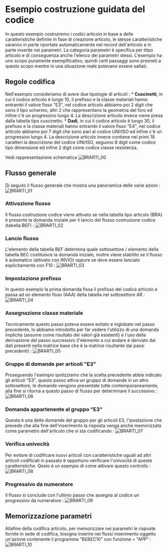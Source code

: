 # Esempio costruzione guidata del codice
In questo esempio costruiremo i codici articolo in base a delle caratteristiche definite in fase di creazione articolo, le stesse caratterisitche saranno in parte riportate automaticamente nel record dell'articolo e in parte inserite nei parametri. La categoria parametri è specifica per titpo articolo e di conseguenza anche l'elenco dei parametri stessi.
L'esempio ha uno scopo puramente esemplficativo, quindi certi passaggi sono presneti a questo scopo mentre in una situazione reale potevano essere saltati.

## Regole codifica
Nell'esempio consideriamo di avere due tipologie di articoli : 
 \* **Cuscinetti**, in cui il codice articolo è lungo 10, il prefisso e la classe materiali hanno entrambi il valore fisso "E3", nel codice articolo abbiamo poi 2 digit che sono il tipo schermo, altri 2 che rappresentano la geometria del foro ed infine c'è un progressivo lungo 4. La descrizione articolo invece viene presa dalla tabella tipo cuscinetto.
 \* **Dadi**, in cui il codice articolo è lungo 30, il prefisso e la classe materiali hanno entrambi il valore fisso "E4", nel codice articolo abbiamo poi 7 digit che sono pari al codice UNI/ISO ed infine c'è un progressivo lungo 4. La descrizione articolo invece contiene nei primi 18 caratteri la descrizione del codice UNI/ISO, seguono 8 digit come codice tipo dimensione ed infine 2 digit come codice classe resistenza.

Vedi rappresentazione schematica
![BRARTI_00](http://doc.smeup.com/immagini/BRARTI_011/BRARTI_00.png)
## Flusso generale
Di seguito il flusso generale che mostra una panoramica delle varie azioni : 
![BRARTI_01](http://doc.smeup.com/immagini/BRARTI_011/BRARTI_01.png)
### Attivazione flusso
Il flusso costruzione codice viene attivato se nella tabella tipo articolo (BRA) è presente la domanda iniziale per il lancio del flusso costruzione codice (tabella B£F) : 
![BRARTI_02](http://doc.smeup.com/immagini/BRARTI_011/BRARTI_02.png)
### Lancio flusso
L'elemento della tabella B£F determina quale sottosettore / elemento della tabella B£C costituisce la domanda iniziale, inoltre viene stabilito se il flusso è automatico (attivato con INVIO) oppure se deve essere lanciato esplicitamente con F10 : 
![BRARTI_03](http://doc.smeup.com/immagini/BRARTI_011/BRARTI_03.png)
### Impostazione prefisso
In questo esempio la prima domanda fissa il prefisso del codice articolo e passa ad un elemento fisso (AAA) della tabella nel sottosettore AR : 
![BRARTI_04](http://doc.smeup.com/immagini/BRARTI_011/BRARTI_04.png)
### Assegnazione classe materiale
Tecnicamente questo passo poteva essere evitato e inglobato nel passo precedente, lo abbiamo introdotto per far vedere l'utilizzo di una domanda implicita (assume come risultato dei valori già esistenti) e l'uso della derivazione del passo successivo (l'elemento a cui andare è derivato dai dati presenti nella matrice base che è la matrice risultante dai passi precedenti) : 
![BRARTI_05](http://doc.smeup.com/immagini/BRARTI_011/BRARTI_05.png)
### Gruppo di domande per articoli "E3"
Proseguendo l'esempio ipotizziamo che la scelta precedente abbia indicato gli articoli "E3",  questo passo attiva un gruppo di domande in un altro sottosettore, le domande vengono presentate tutte contemporaneamente, alla fine si ritorna a questo passo di flusso per determinare il successivo : 
![BRARTI_06](http://doc.smeup.com/immagini/BRARTI_011/BRARTI_06.png)
### Domanda appartenente al gruppo "E3"
Questa è una delle domande del gruppo per gli articoli E3, l'ipostazione che prevede che alla fine dell'inserimento la risposta venga anche memorizzata come parametro dell'articolo che si sta codificando : 
![BRARTI_07](http://doc.smeup.com/immagini/BRARTI_011/BRARTI_07.png)
### Verifica univocità
Per evitare di codificare nuovi articoli con caratteristiche uguali ad altri articoli codificati in passato è opportuno verificare l'univocità di queste caratteristiche. Qesto è un esempio di come attivare questo controllo : 
![BRARTI_08](http://doc.smeup.com/immagini/BRARTI_011/BRARTI_08.png)
### Progressivo da numeratore
Il flusso si conclude con l'ultimo passo che assegna al codice un progressivo da numeratore : 
![BRARTI_09](http://doc.smeup.com/immagini/BRARTI_011/BRARTI_09.png)
## Memorizzazione parametri
Allafine della codifica articolo, per memorizzare nei parametri le risposte fornite in sede di codifica, bisogna inserire nei flussi inserimento oggetto un'azione contenente il programma "B£B£C10" con funzione = "APP" : 
![BRARTI_10](http://doc.smeup.com/immagini/BRARTI_011/BRARTI_10.png)